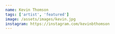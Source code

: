 ```yaml
---
name: Kevin Thomson
tags: ['artist', 'featured']
image: /assets/images/kevin.jpg
instagram: https://instagram.com/kevinbthomson
---
```

